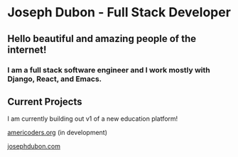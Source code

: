 # Joseph Dubon - Full Stack Developer

## Hello beautiful and amazing people of the internet!

### I am a full stack software engineer and I work mostly with Django, React, and Emacs.

## Current Projects
I am currently building out v1 of a new education platform!

[americoders.org](https://americoders.org) (in development)

[josephdubon.com](https://www.josephdubon.com)
